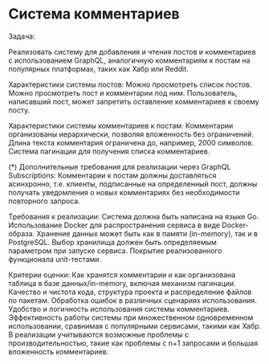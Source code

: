 # Система комментариев

Задача:

Реализовать систему для добавления и чтения постов и комментариев с
использованием GraphQL, аналогичную комментариям к постам на популярных
платформах, таких как Хабр или Reddit.

Характеристики системы постов:
Можно просмотреть список постов.
Можно просмотреть пост и комментарии под ним.
Пользователь, написавший пост, может запретить оставление комментариев к своему
посту.

Характеристики системы комментариев к постам:
Комментарии организованы иерархически, позволяя вложенность без ограничений.
Длина текста комментария ограничена до, например, 2000 символов.
Система пагинации для получения списка комментариев.

(*) Дополнительные требования для реализации через GraphQL Subscriptions:
Комментарии к постам должны доставляться асинхронно, т.е. клиенты, подписанные
на определенный пост, должны получать уведомления о новых комментариях без
необходимости повторного запроса.

Требования к реализации:
Система должна быть написана на языке Go.
Использование Docker для распространения сервиса в виде Docker-образа.
Хранение данных может быть как в памяти (in-memory), так и в PostgreSQL. Выбор
хранилища должен быть определяемым параметром при запуске сервиса.
Покрытие реализованного функционала unit-тестами.

Критерии оценки:
Как хранятся комментарии и как организована таблица в базе данных/in-memory,
включая механизм пагинации.
Качество и чистота кода, структура проекта и распределение файлов по пакетам.
Обработка ошибок в различных сценариях использования.
Удобство и логичность использования системы комментариев.
Эффективность работы системы при множественном одновременном использовании,
сравнимая с популярными сервисами, такими как Хабр.
В реализации учитываются возможные проблемы с производительностью, такие как
проблемы с n+1 запросами и большая вложенность комментариев.